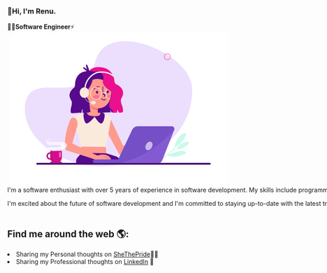 <span style="white-space: nowrap;"><h3>👋Hi, I'm Renu.</h3></span>
:man_technologist:<strong>Software Engineer</strong>⚡ 
<img align="right" src="https://github.com/renu-techversant/renu-techversant/blob/main/assets/programming-girl.gif" style="max-width:100%;"><br/>
<span style="white-space: nowrap;">I'm a software enthusiast with over 5 years of experience in software development. My skills include programming, web development, Microservices, database design, and web3. I'm passionate about creating high-quality software that solves real-world problems.

I'm excited about the future of software development and I'm committed to staying up-to-date with the latest trends and technologies. Let's create something amazing together!</span><br/><br/>




## Find me around the web 🌎:
<li> Sharing my Personal thoughts on <a href="https://shethepride.godaddysites.com/">SheThePride</a>✍🏾</li>
<li> Sharing my Professional thoughts on <a href="https://www.linkedin.com/in/renu-p/">LinkedIn</a> 💼</li>
</ul></div>
